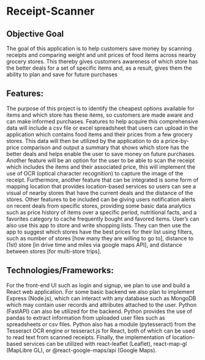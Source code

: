 # Receipt-Scanner
## Objective Goal
The goal of this application is to help customers save money by scanning receipts and comparing weight and unit prices of food items across nearby grocery stores. This thereby gives customers awareness of which store has the better deals for a set of specific items and, as a result, gives them the ability to plan and save for future purchases

## Features:
The purpose of this project is to identify the cheapest options available for items and which store has these items, so customers are made aware and can make informed purchases. Features to help acquire this comprehensive data will include a csv file or excel spreadsheet that users can upload in the application which contains food items and their prices from a few grocery stores. This data will then be utilized by the application to do a price-by-price comparison and output a summary that shows which store has the better deals and helps enable the user to save money on future purchases. Another feature will be an option for the user to be able to scan the receipt which includes the items and their associated price, this will implement the use of OCR (optical character recognition) to capture the image of the receipt. Furthermore, another feature that can be integrated is some form of mapping location that provides location-based services so users can see a visual of nearby stores that have the current deals and the distance of the stores. Other features to be included can be giving users notification alerts on recent deals from specific stores, providing some basic data analytics such as price history of items over a specific period, nutritional facts, and a favorites category to cache frequently bought and favored items. User’s can also use this app to store and write shopping lists. They can then use the app to suggest which stores have the best prices for their list using filters, such as number of stores [how many they are willing to go to], distance to (1st) store [in drive time and miles via google maps API], and distance between stores [for multi-store trips].
## Technologies/Frameworks:
For the front-end UI such as login and signup, we plan to use and build a React web application. For some basic backend we also plan to implement Express (Node.js), which can interact with any database such as MongoDB which may contain user records and attributes attached to the user. Python (FastAPI) can also be utilized for the backend. Python provides the use of pandas to extract information from uploaded user files such as spreadsheets or csv files. Python also has a module (pytesseract) from the Tesseract OCR engine or tesseract.js for React, both of which can be used to read text from scanned receipts. Finally, the implementation of location-based services can be utilized with react-leaflet (Leaflet), react-map-gl (MapLibre GL), or @react-google-maps/api (Google Maps). 
